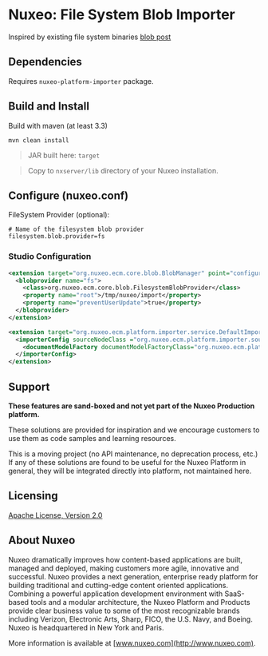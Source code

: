 # Nuxeo: File System Blob Importer

Inspired by existing file system binaries [blob post](https://www.nuxeo.com/blog/referencing-existing-file-system-binaries-in-a-nuxeo-repository/)

## Dependencies

Requires `nuxeo-platform-importer` package.

## Build and Install

Build with maven (at least 3.3)

```
mvn clean install
```
> JAR built here: `target`

> Copy to `nxserver/lib` directory of your Nuxeo installation.

## Configure (nuxeo.conf)

FileSystem Provider (optional):

```
# Name of the filesystem blob provider
filesystem.blob.provider=fs
```

### Studio Configuration

```xml
<extension target="org.nuxeo.ecm.core.blob.BlobManager" point="configuration">
  <blobprovider name="fs">
    <class>org.nuxeo.ecm.core.blob.FilesystemBlobProvider</class>
    <property name="root">/tmp/nuxeo/import</property>
    <property name="preventUserUpdate">true</property>
  </blobprovider>
</extension>

<extension target="org.nuxeo.ecm.platform.importer.service.DefaultImporterComponent" point="importerConfiguration">
  <importerConfig sourceNodeClass ="org.nuxeo.ecm.platform.importer.source.FileSourceNode" >
    <documentModelFactory documentModelFactoryClass="org.nuxeo.ecm.platform.importer.externalblob.factories.FileSystemDocumentModelFactory" />
  </importerConfig>
</extension>
```

## Support

**These features are sand-boxed and not yet part of the Nuxeo Production platform.**

These solutions are provided for inspiration and we encourage customers to use them as code samples and learning resources.

This is a moving project (no API maintenance, no deprecation process, etc.) If any of these solutions are found to be useful for the Nuxeo Platform in general, they will be integrated directly into platform, not maintained here.

## Licensing

[Apache License, Version 2.0](http://www.apache.org/licenses/LICENSE-2.0)

## About Nuxeo

Nuxeo dramatically improves how content-based applications are built, managed and deployed, making customers more agile, innovative and successful. Nuxeo provides a next generation, enterprise ready platform for building traditional and cutting-edge content oriented applications. Combining a powerful application development environment with SaaS-based tools and a modular architecture, the Nuxeo Platform and Products provide clear business value to some of the most recognizable brands including Verizon, Electronic Arts, Sharp, FICO, the U.S. Navy, and Boeing. Nuxeo is headquartered in New York and Paris.

More information is available at [www.nuxeo.com](http://www.nuxeo.com).

